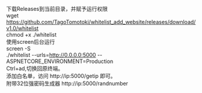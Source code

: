 下载Releases到当前目录，并赋予运行权限  
wget https://github.com/TagoTomotoki/whitelist_add_website/releases/download/v1.0/whitelist  
chmod +x ./whitelist  
使用screen后台运行  
screen -S  
./whitelist --urls=http://0.0.0.0:5000 --ASPNETCORE_ENVIRONMENT=Production  
Ctrl+ad,切换回原终端。  
添加白名单，访问 http://ip:5000/getip 即可。  
附带32位强密码生成器 http://ip:5000/randnumber  

